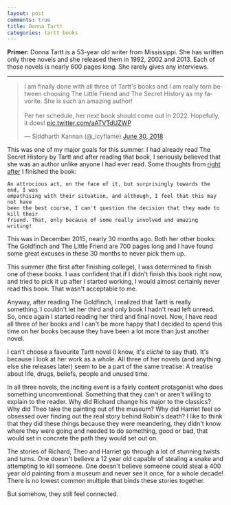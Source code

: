 ```yaml
---
layout: post
comments: true
title: Donna Tartt
categories: tartt books
---
```


**Primer:** Donna Tartt is a 53-year old writer from Mississippi. She has
written only three novels and she released them in 1992, 2002 and 2013. Each of
those novels is nearly 600 pages long. She rarely gives any interviews.

***

<blockquote class="twitter-tweet" data-cards="hidden" data-lang="en"><p
lang="en" dir="ltr">I am finally done with all three of Tartt&#39;s books and I
am really torn between choosing The Little Friend and The Secret History as my
favorite. She is such an amazing author!<br><br>Per her schedule, her next book
should come out in 2022. Hopefully, it does! <a
href="https://t.co/aATVTdUZWP">pic.twitter.com/aATVTdUZWP</a></p>&mdash;
Siddharth Kannan (@_icyflame) <a
href="https://twitter.com/_icyflame/status/1013102545999310848?ref_src=twsrc%5Etfw">June
30, 2018</a></blockquote>
<script async src="https://platform.twitter.com/widgets.js"
charset="utf-8"></script>

This was one of my major goals for this summer. I had already read The Secret
History by Tartt and after reading that book, I seriously believed that she was
an author unlike anyone I had ever read. Some thoughts from [right after][1] I
finished the book:

```
An attrocious act, on the face of it, but surprisingly towards the end, I was
empathising with their situation, and although, I feel that this may not have
been the best course, I can't question the decision that they made to kill their
friend. That, only because of some really involved and amazing writing!
```

This was in December 2015, nearly 30 months ago. Both her other books: The
Goldfinch and The Little Friend are 700 pages long and I have found some great
excuses in these 30 months to never pick them up.

This summer (the first after finishing college), I was determined to finish one
of these books. I was confident that if I didn't finish this book right now, and
tried to pick it up after I started working, I would almost certainly never read
this book. That wasn't acceptable to me.

Anyway, after reading The Goldfinch, I realized that Tartt is really something.
I couldn't let her third and only book I hadn't read left unread. So, once again
I started reading her third and final novel. Now, I have read all three of her
books and I can't be more happy that I decided to spend this time on her books
because they have been a lot more than just another novel.

I can't choose a favourite Tartt novel (I know, it's _cliché_ to say that). It's
because I look at her work as a whole. All three of her novels (and anything
else she releases later) seem to be a part of the same treatise: A treatise
about life, drugs, beliefs, people and unused time.

In all three novels, the inciting event is a fairly content protagonist who does
something unconventional. Something that they can't or aren't willing to explain
to the reader. Why did Richard change his major to the classics? Why did Theo
take the painting out of the museum? Why did Harriet feel so obsessed over
finding out the real story behind Robin's death? I like to think that they did
these things because they were meandering, they didn't know where they were
going and needed to do something, good or bad, that would set in concrete the
path they would set out on.

The stories of Richard, Theo and Harriet go through a lot of stunning twists and
turns. One doesn't believe a 12 year old capable of stealing a snake and
attempting to kill someone. One doesn't believe someone could steal a 400 year
old painting from a museum and never see it once, for a whole decade! There is
no lowest common multiple that binds these stories together.

But somehow, they still feel connected.

[1]: https://www.goodreads.com/review/show/1470325810

